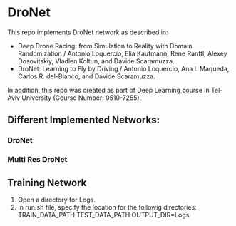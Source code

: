 # DroNet

This repo implements DroNet network as described in:
* Deep Drone Racing: from Simulation to Reality with Domain Randomization / Antonio Loquercio, Elia Kaufmann, Rene Ranftl, Alexey Dosovitskiy, Vladlen Koltun, and Davide Scaramuzza.
* DroNet: Learning to Fly by Driving / Antonio Loquercio, Ana I. Maqueda, Carlos R. del-Blanco, and Davide Scaramuzza.

In addition, this repo was created as part of Deep Learning course in Tel-Aviv University (Course Number: 0510-7255).

## Different Implemented Networks:

### DroNet

### Multi Res DroNet

## Training Network
1. Open a directory for Logs.
2. In run.sh file, specify the location for the followig directories:
TRAIN_DATA_PATH
TEST_DATA_PATH
OUTPUT_DIR=Logs
